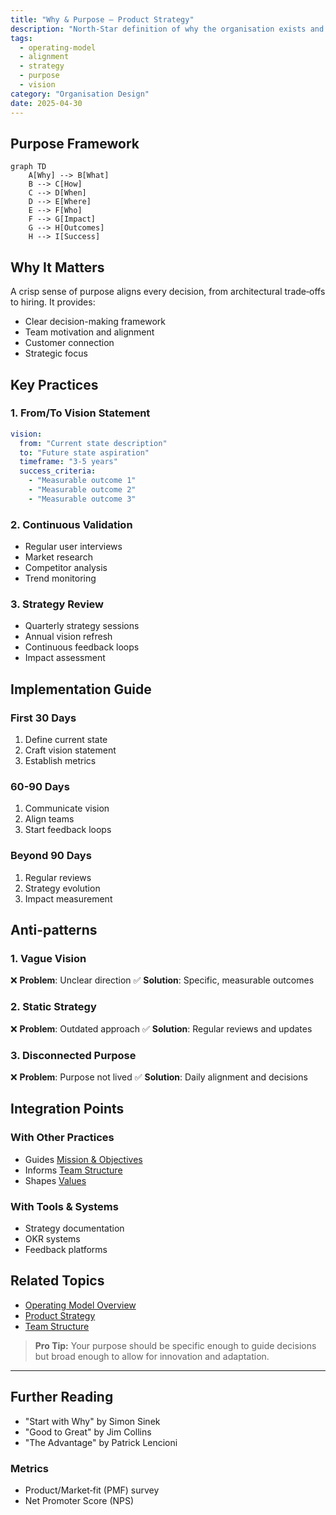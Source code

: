 ```yaml
---
title: "Why & Purpose – Product Strategy"
description: "North‑Star definition of why the organisation exists and where the product is headed."
tags:
  - operating-model
  - alignment
  - strategy
  - purpose
  - vision
category: "Organisation Design"
date: 2025-04-30
---
```


## Purpose Framework

```mermaid
graph TD
    A[Why] --> B[What]
    B --> C[How]
    C --> D[When]
    D --> E[Where]
    E --> F[Who]
    F --> G[Impact]
    G --> H[Outcomes]
    H --> I[Success]
```

## Why It Matters

A crisp sense of purpose aligns every decision, from architectural trade‑offs to hiring. It provides:
- Clear decision-making framework
- Team motivation and alignment
- Customer connection
- Strategic focus

## Key Practices

### 1. From/To Vision Statement
```yaml
vision:
  from: "Current state description"
  to: "Future state aspiration"
  timeframe: "3-5 years"
  success_criteria:
    - "Measurable outcome 1"
    - "Measurable outcome 2"
    - "Measurable outcome 3"
```

### 2. Continuous Validation
- Regular user interviews
- Market research
- Competitor analysis
- Trend monitoring

### 3. Strategy Review
- Quarterly strategy sessions
- Annual vision refresh
- Continuous feedback loops
- Impact assessment

## Implementation Guide

### First 30 Days
1. Define current state
2. Craft vision statement
3. Establish metrics

### 60-90 Days
1. Communicate vision
2. Align teams
3. Start feedback loops

### Beyond 90 Days
1. Regular reviews
2. Strategy evolution
3. Impact measurement

## Anti-patterns

### 1. Vague Vision
❌ **Problem**: Unclear direction
✅ **Solution**: Specific, measurable outcomes

### 2. Static Strategy
❌ **Problem**: Outdated approach
✅ **Solution**: Regular reviews and updates

### 3. Disconnected Purpose
❌ **Problem**: Purpose not lived
✅ **Solution**: Daily alignment and decisions

## Integration Points

### With Other Practices
- Guides [Mission & Objectives](mission-objectives)
- Informs [Team Structure](decoupling_teams)
- Shapes [Values](values)

### With Tools & Systems
- Strategy documentation
- OKR systems
- Feedback platforms

## Related Topics
- [Operating Model Overview](operating_alignment_model_wiki)
- [Product Strategy](mission-product-canvas)
- [Team Structure](decoupling_teams)

> **Pro Tip:** Your purpose should be specific enough to guide decisions but broad enough to allow for innovation and adaptation.

---

## Further Reading
- "Start with Why" by Simon Sinek
- "Good to Great" by Jim Collins
- "The Advantage" by Patrick Lencioni

### Metrics
* Product/Market‑fit (PMF) survey
* Net Promoter Score (NPS)
